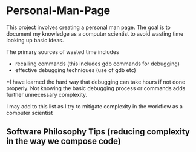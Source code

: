 # Personal-Man-Page
This project involves creating a personal man page. The goal is to document my knowledge as a computer scientist to avoid wasting time looking up basic ideas.

The primary sources of wasted time includes
- recalling commands (this includes gdb commands for debugging)
- effective debugging techniques (use of gdb etc)

*I have learned the hard way that debugging can take hours if not done properly. Not knowing the basic debugging process or commands adds further unnecessary complexity.

I may add to this list as I try to mitigate complexity in the workflow as a computer scientist

## Software Philosophy Tips (reducing complexity in the way we compose code)
